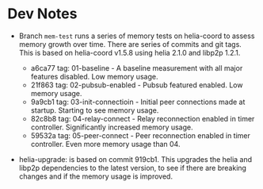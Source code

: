 # Dev Notes

- Branch `mem-test` runs a series of memory tests on helia-coord to assess memory growth over time. There are series of commits and git tags. This is based on helia-coord v1.5.8 using helia 2.1.0 and libp2p 1.2.1.
  - a6ca77 tag: 01-baseline - A baseline measurement with all major features disabled. Low memory usage.
  - 21f863 tag: 02-pubsub-enabled - Pubsub featured enabled. Low memory usage.
  - 9a9cb1 tag: 03-init-connectioin - Initial peer connections made at startup. Starting to see memory usage.
  - 82c8b8 tag: 04-relay-connect - Relay reconnection enabled in timer controller. Significantly increased memory usage.
  - 59532a tag: 05-peer-connect - Peer reconnection enabled in timer controller. Even more memory usage than 04.

- helia-upgrade: is based on commit 919cb1. This upgrades the helia and libp2p dependencies to the latest version, to see if there are breaking changes and if the memory usage is improved.
